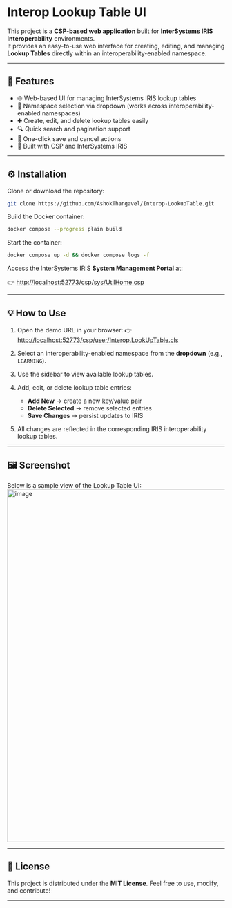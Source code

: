 # Interop Lookup Table UI
This project is a **CSP-based web application** built for **InterSystems IRIS Interoperability** environments.  
It provides an easy-to-use web interface for creating, editing, and managing **Lookup Tables** directly within an interoperability-enabled namespace.

---

## 🚀 Features

- 🌐 Web-based UI for managing InterSystems IRIS lookup tables  
- 🧩 Namespace selection via dropdown (works across interoperability-enabled namespaces)  
- ➕ Create, edit, and delete lookup tables easily  
- 🔍 Quick search and pagination support  
- 💾 One-click save and cancel actions  
- 🧱 Built with CSP and InterSystems IRIS  

---

## ⚙️ Installation

Clone or download the repository:

```bash
git clone https://github.com/AshokThangavel/Interop-LookupTable.git
````

Build the Docker container:

```bash
docker compose --progress plain build
```

Start the container:

```bash
docker compose up -d && docker compose logs -f
```

Access the InterSystems IRIS **System Management Portal** at:

👉 [http://localhost:52773/csp/sys/UtilHome.csp](http://localhost:52773/csp/sys/UtilHome.csp)

---

## 💡 How to Use

1. Open the demo URL in your browser:
   👉 [http://localhost:52773/csp/user/Interop.LookUpTable.cls](http://localhost:52773/csp/user/Interop.LookUpTable.cls)

2. Select an interoperability-enabled namespace from the **dropdown** (e.g., `LEARNING`).

3. Use the sidebar to view available lookup tables.

4. Add, edit, or delete lookup table entries:

   * **Add New** → create a new key/value pair
   * **Delete Selected** → remove selected entries
   * **Save Changes** → persist updates to IRIS

5. All changes are reflected in the corresponding IRIS interoperability lookup tables.

---

## 🖼️ Screenshot

Below is a sample view of the Lookup Table UI:
<img width="1245" height="817" alt="image" src="https://github.com/user-attachments/assets/2bdc3067-9658-43ac-9390-bd12a1a32bfb" />


---

## 📄 License

This project is distributed under the **MIT License**.
Feel free to use, modify, and contribute!

---

